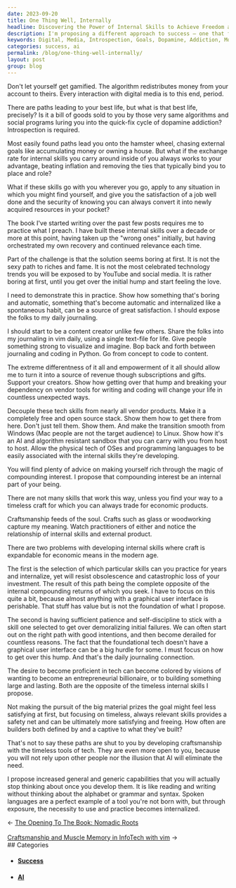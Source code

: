 ```yaml
---
date: 2023-09-20
title: One Thing Well, Internally
headline: Discovering the Power of Internal Skills to Achieve Freedom and Fulfillment.
description: I'm proposing a different approach to success – one that focuses on developing internal skills rather than external rewards. Through timeless crafts such as woodworking or glassworking but the tech equivalents, you can acquire the skills necessary to achieve economic freedom and satisfaction. With patience and self-discipline, you can develop these skills and gain the satisfaction of a job well done. Unlock the power of compounding returns through timeless internal skills.
keywords: Digital, Media, Introspection, Goals, Dopamine, Addiction, Money, House, Exchange Rate, Internal Skills, Craftsmanship, Glass, Woodworking, Timeless Craft, Economic Products, Compounding Interest, Self-Discipline, Entrepreneurial, Billionaire, AI, Alphabet, Grammar, Syntax, Spoken Languages, Exposure, Practice
categories: success, ai
permalink: /blog/one-thing-well-internally/
layout: post
group: blog
---
```



Don't let yourself get gamified. The algorithm redistributes money from your
account to theirs. Every interaction with digital media is to this end, period.

There are paths leading to your best life, but what is that best life,
precisely? Is it a bill of goods sold to you by those very same algorithms and
social programs luring you into the quick-fix cycle of dopamine addiction?
Introspection is required. 

Most easily found paths lead you onto the hamster wheel, chasing external goals
like accumulating money or owning a house. But what if the exchange rate for
internal skills you carry around inside of you always works to your advantage,
beating inflation and removing the ties that typically bind you to place and
role? 

What if these skills go with you wherever you go, apply to any situation in
which you might find yourself, and give you the satisfaction of a job well done
and the security of knowing you can always convert it into newly acquired
resources in your pocket?

The book I've started writing over the past few posts requires me to practice
what I preach. I have built these internal skills over a decade or more at this
point, having taken up the "wrong ones" initially, but having orchestrated my
own recovery and continued relevance each time.

Part of the challenge is that the solution seems boring at first. It is not the
sexy path to riches and fame. It is not the most celebrated technology trends
you will be exposed to by YouTube and social media. It is rather boring at
first, until you get over the initial hump and start feeling the love.

I need to demonstrate this in practice. Show how something that's boring and
automatic, something that's become automatic and internalized like a
spontaneous habit, can be a source of great satisfaction. I should expose the
folks to my daily journaling.

I should start to be a content creator unlike few others. Share the folks into
my journaling in vim daily, using a single text-file for life. Give people
something strong to visualize and imagine. Bop back and forth between
journaling and coding in Python. Go from concept to code to content.

The extreme differentness of it all and empowerment of it all should allow me
to turn it into a source of revenue though subscriptions and gifts. Support
your creators. Show how getting over that hump and breaking your dependency on
vendor tools for writing and coding will change your life in countless
unexpected ways.

Decouple these tech skills from nearly all vendor products. Make it a
completely free and open source stack. Show them how to get there from here.
Don't just tell them. Show them. And make the transition smooth from Windows
(Mac people are not the target audience) to Linux. Show how it's an AI and
algorithm resistant sandbox that you can carry with you from host to host.
Allow the physical tech of OSes and programming languages to be easily
associated with the internal skills they're developing.

You will find plenty of advice on making yourself rich through the magic of
compounding interest. I propose that compounding interest be an internal part
of your being.

There are not many skills that work this way, unless you find your way to a
timeless craft for which you can always trade for economic products. 

Craftsmanship feeds of the soul. Crafts such as glass or woodworking capture my
meaning. Watch practitioners of either and notice the relationship of internal
skills and external product. 

There are two problems with developing internal skills where craft is
expandable for economic means in the modern age. 

The first is the selection of which particular skills can you practice for
years and internalize, yet will resist obsolescence and catastrophic loss of
your investment. The result of this path being the complete opposite of the
internal compounding returns of which you seek. I have to focus on this quite a
bit, because almost anything with a graphical user interface is perishable.
That stuff has value but is not the foundation of what I propose.

The second is having sufficient patience and self-discipline to stick with a
skill one selected to get over demoralizing initial failures. We can often
start out on the right path with good intentions, and then become derailed for
countless reasons. The fact that the foundational tech doesn't have a graphical
user interface can be a big hurdle for some. I must focus on how to get over
this hump. And that's the daily journaling connection.

The desire to become proficient in tech can become colored by visions of
wanting to become an entrepreneurial billionaire, or to building something
large and lasting. Both are the opposite of the timeless internal skills I
propose.

Not making the pursuit of the big material prizes the goal might feel less
satisfying at first, but focusing on timeless, always relevant skills provides
a safety net and can be ultimately more satisfying and freeing. How often are
builders both defined by and a captive to what they've built?

That's not to say these paths are shut to you by developing craftsmanship with
the timeless tools of tech. They are even more open to you, because you will
not rely upon other people nor the illusion that AI will eliminate the need. 

I propose increased general and generic capabilities that you will actually
stop thinking about once you develop them. It is like reading and writing
without thinking about the alphabet or grammar and syntax. Spoken languages are
a perfect example of a tool you're not born with, but through exposure, the
necessity to use and practice becomes internalized. 


<div class="arrow-links"><div class="post-nav-prev"><span class="arrow">&larr;&nbsp;</span><a href="/blog/the-opening-to-the-book-nomadic-roots/">The Opening To The Book: Nomadic Roots</a></div> &nbsp; <div class="post-nav-next"><a href="/blog/craftsmanship-and-muscle-memory-in-infotech-with-vim/">Craftsmanship and Muscle Memory in InfoTech with vim</a><span class="arrow">&nbsp;&rarr;</span></div></div>
## Categories

<ul>
<li><h4><a href='/success/'>Success</a></h4></li>
<li><h4><a href='/ai/'>AI</a></h4></li></ul>